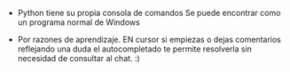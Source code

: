  - Python tiene su propia consola de comandos
 Se puede encontrar como un programa normal de Windows

 - Por razones de aprendizaje. EN cursor si empiezas o dejas comentarios reflejando una duda el autocompletado te permite resolverla sin necesidad de consultar al chat. :)